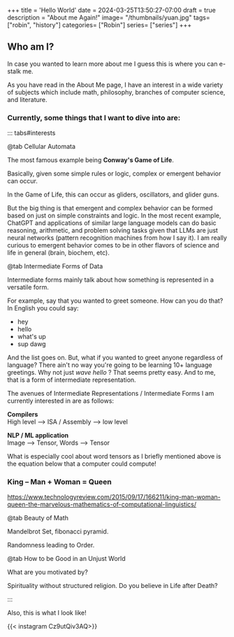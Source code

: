 +++
title = 'Hello World'
date = 2024-03-25T13:50:27-07:00
draft = true
description = "About me Again!"
image= "/thumbnails/yuan.jpg"
tags= ["robin", "history"]
categories= ["Robin"]
series= ["series"]
+++

## Who am I?

In case you wanted to learn more about me I guess this is where you can e-stalk me.

As you have read in the About Me page, I have an interest in a wide variety of subjects which include math, philosophy, branches of computer science, and literature.

### Currently, some things that I want to dive into are:

::: tabs#interests

@tab Cellular Automata

The most famous example being **Conway's Game of Life**.

Basically, given some simple rules or logic, complex or emergent behavior can occur.

In the Game of Life, this can occur as gliders, oscillators, and glider guns. 

But the big thing is that emergent and complex behavior can be formed based on just on simple constraints and logic. In the most recent example, ChatGPT and applications of similar large language models can do basic reasoning, arithmetic, and problem solving tasks given that LLMs are just neural networks (pattern recognition machines from how I say it). I am really curious to emergent behavior comes to be in other flavors of science and life in general (brain, biochem, etc).

@tab Intermediate Forms of Data

Intermediate forms mainly talk about how something is represented in a versatile form.

For example, say that you wanted to greet someone. How can you do that? \
In English you could say:
- hey
- hello
- what's up
- sup dawg

And the list goes on. But, what if you wanted to greet anyone regardless of language? There ain't no way you're going to be learning 10+ language greetings. Why not just *wave hello* ? That seems pretty easy.
And to me, that is a form of intermediate representation. 

The avenues of Intermediate Representations / Intermediate Forms I am currently interested in are as follows:

**Compilers** \
High level --> ISA / Assembly --> low level

**NLP / ML application** \
Image --> Tensor, Words --> Tensor

What is especially cool about word tensors as I briefly mentioned above is the equation below that a computer could compute!
### King – Man + Woman = Queen
https://www.technologyreview.com/2015/09/17/166211/king-man-woman-queen-the-marvelous-mathematics-of-computational-linguistics/

@tab Beauty of Math

Mandelbrot Set, fibonacci pyramid.

Randomness leading to Order. 

@tab How to be Good in an Unjust World

What are you motivated by? 

Spirituality without structured religion. Do you believe in Life after Death?

:::





Also, this is what I look like!

{{< instagram Cz9utQiv3AQ>}}


